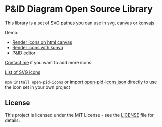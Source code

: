 # P&ID Diagram Open Source Library

This library is a set of [SVG pathes](./open-pid-icons.json) you can use in svg, canvas or [konvajs](https://konvajs.org/)

Demo:
- [Render icons on html canvas](https://jsfiddle.net/tbo47/h2zsfjx1/)
- [Render icons with konva](https://tbo47.github.io/pid-demo/)
- [P&ID editor](https://tbo47.github.io/command-and-control/)

[Contact me](https://www.linkedin.com/in/tlassalle/) if you want to add more icons

[List of SVG icons](./LIST.md)

`npm install open-pid-icons` or import [open-pid-icons.json](./open-pid-icons.json) directly to use the icon set in your own project

## License

This project is licensed under the MIT License - see the [LICENSE](./LICENSE) file for details.